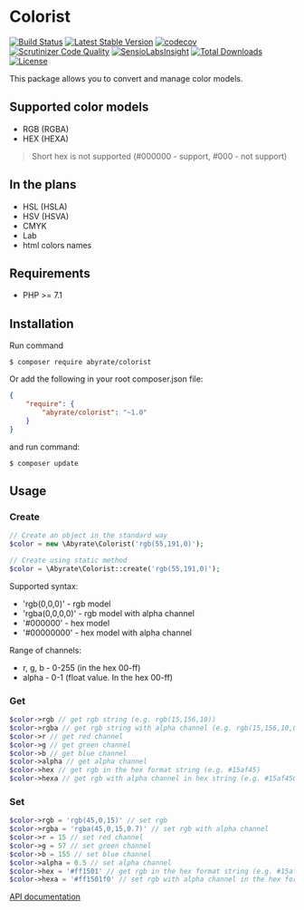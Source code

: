 # Colorist

[![Build Status](https://travis-ci.org/abyrate/colorist.svg?branch=master)](https://travis-ci.org/abyrate/colorist)
[![Latest Stable Version](https://poser.pugx.org/abyrate/colorist/v/stable)](https://packagist.org/packages/abyrate/colorist)
[![codecov](https://codecov.io/gh/abyrate/colorist/branch/master/graph/badge.svg)](https://codecov.io/gh/abyrate/colorist)
[![Scrutinizer Code Quality](https://scrutinizer-ci.com/g/abyrate/colorist/badges/quality-score.png?b=master)](https://scrutinizer-ci.com/g/abyrate/colorist/?branch=master)
[![SensioLabsInsight](https://insight.sensiolabs.com/projects/b8c8df8c-3df2-4fcf-9149-90f49ca47007/mini.png)](https://insight.sensiolabs.com/projects/b8c8df8c-3df2-4fcf-9149-90f49ca47007)
[![Total Downloads](https://poser.pugx.org/abyrate/colorist/downloads)](https://packagist.org/packages/abyrate/colorist)
[![License](https://poser.pugx.org/abyrate/colorist/license)](https://packagist.org/packages/abyrate/colorist)

This package allows you to convert and manage color models.

## Supported color models
- RGB (RGBA)
- HEX (HEXA)
> Short hex is not supported (#000000 - support, #000 - not support)

## In the plans
- HSL (HSLA)
- HSV (HSVA)
- CMYK
- Lab
- html colors names

## Requirements
- PHP >= 7.1

## Installation
Run command
```
$ composer require abyrate/colorist
```

Or add the following in your root composer.json file:
```json
{
	"require": {
		"abyrate/colorist": "~1.0"
	}
}
```
and run command:
```
$ composer update
```

## Usage

### Create

```php
// Create an object in the standard way
$color = new \Abyrate\Colorist('rgb(55,191,0)');

// Create using static method
$color = \Abyrate\Colorist::create('rgb(55,191,0)');
```

Supported syntax:
- 'rgb(0,0,0)' - rgb model
- 'rgba(0,0,0,0)' - rgb model with alpha channel
- '#000000' - hex model
- '#00000000' - hex model with alpha channel

Range of channels:
- r, g, b - 0-255 (in the hex 00-ff)
- alpha - 0-1 (float value. In the hex 00-ff)

### Get
```php
$color->rgb // get rgb string (e.g. rgb(15,156,10))
$color->rgba // get rgb string with alpha channel (e.g. rgb(15,156,10,0.3))
$color->r // get red channel
$color->g // get green channel
$color->b // get blue channel
$color->alpha // get alpha channel
$color->hex // get rgb in the hex format string (e.g. #15af45)
$color->hexa // get rgb with alpha channel in hex string (e.g. #15af4505)
```

### Set
```php
$color->rgb = 'rgb(45,0,15)' // set rgb
$color->rgba = 'rgba(45,0,15,0.7)' // set rgb with alpha channel
$color->r = 15 // set red channel
$color->g = 57 // set green channel
$color->b = 155 // set blue channel
$color->alpha = 0.5 // set alpha channel
$color->hex = '#ff1501' // get rgb in the hex format string (e.g. #15af45)
$color->hexa = '#ff1501f0' // set rgb with alpha channel in the hex format string (e.g. #15af45)
```

[API documentation](https://abyrate.github.io/colorist/)